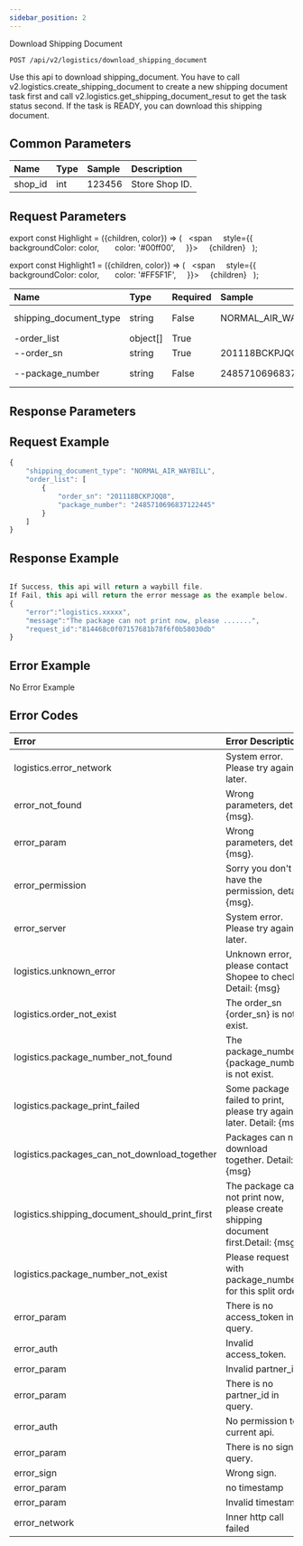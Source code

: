 ```yaml
---
sidebar_position: 2
---
```


Download Shipping Document

```
POST /api/v2/logistics/download_shipping_document
```
Use this api to download shipping_document. You have to call v2.logistics.create_shipping_document to create a new shipping document task first and call v2.logistics.get_shipping_document_resut to get the task status second. If the task is READY, you can download this shipping document.

## Common Parameters

| Name    | Type | Sample | Description    |
| :------ | :--- | :----- | :------------- |
| shop_id | int  | 123456 | Store Shop ID. |

## Request Parameters

export const Highlight = ({children, color}) => (
  <span
    style={{
      backgroundColor: color,
      color: '#00ff00',
    }}>
    {children}
  </span>
);

export const Highlight1 = ({children, color}) => (
  <span
    style={{
      backgroundColor: color,
      color: '#FF5F1F',
    }}>
    {children}
  </span>
);


| Name | Type | Required | Sample | Description |
| :--- | :--- | :--- | :--- | :--- |
| shipping_document_type | string | <Highlight1>False</Highlight1> | NORMAL_AIR_WAYBILL | The type of shipping document. Available values: NORMAL_AIR_WAYBILL,THERMAL_AIR_WAYBILL,NORMAL_JOB_AIR_WAYBILL,THERMAL_JOB_AIR_WAYBILL |
| -order_list | object[] | <Highlight>True</Highlight> |  | The list of orders you need to download it's shipping document. |
| --order_sn | string | <Highlight>True</Highlight> | 201118BCKPJQQ8 | Shopee's unique identifier for an order. |
| --package_number | string | <Highlight1>False</Highlight1> | 2485710696837122445 | Shopee's unique identifier for the package under an order. You should't fill the field with empty string when there is't a package number. |

## Response Parameters

## Request Example

```js title="Payload"
{
    "shipping_document_type": "NORMAL_AIR_WAYBILL",
    "order_list": [
        {
            "order_sn": "201118BCKPJQQ8",
            "package_number": "2485710696837122445"
        }
    ]
}
```

## Response Example

```js title="JSON"

If Success, this api will return a waybill file.
If Fail, this api will return the error message as the example below.
{
    "error":"logistics.xxxxx",
    "message":"The package can not print now, please .......",
    "request_id":"814468c0f07157681b78f6f0b58030db"
}
```
## Error Example
No Error Example

## Error Codes

| Error | Error Description |
| :--- | :--- |
| logistics.error_network | System error. Please try again later. |
| error_not_found | Wrong parameters, detail: {msg}. |
| error_param | Wrong parameters, detail: {msg}. |
| error_permission | Sorry you don't have the permission, detail: {msg}. |
| error_server | System error. Please try again later. |
| logistics.unknown_error | Unknown error, please contact Shopee to check. Detail: {msg} |
| logistics.order_not_exist | The order_sn {order_sn} is not exist. |
| logistics.package_number_not_found | The package_number {package_number} is not exist. |
| logistics.package_print_failed | Some package failed to print, please try again later. Detail: {msg} |
| logistics.packages_can_not_download_together | Packages can not download together. Detail: {msg} |
| logistics.shipping_document_should_print_first | The package can not print now, please create shipping document first.Detail: {msg} |
| logistics.package_number_not_exist | Please request with package_number for this split order. |
| error_param | There is no access_token in query. |
| error_auth | Invalid access_token. |
| error_param | Invalid partner_id. |
| error_param | There is no partner_id in query. |
| error_auth | No permission to current api. |
| error_param | There is no sign in query. |
| error_sign | Wrong sign. |
| error_param | no timestamp |
| error_param | Invalid timestamp |
| error_network | Inner http call failed |